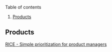 Table of contents

1. [Products](#products)

## Products

[RICE - Simple prioritization for product managers](https://www.intercom.com/blog/rice-simple-prioritization-for-product-managers)
